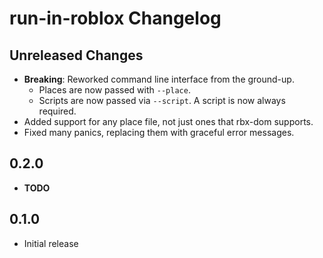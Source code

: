 # run-in-roblox Changelog

## Unreleased Changes
* **Breaking**: Reworked command line interface from the ground-up.
	* Places are now passed with `--place`.
	* Scripts are now passed via `--script`. A script is now always required.
* Added support for any place file, not just ones that rbx-dom supports.
* Fixed many panics, replacing them with graceful error messages.

## 0.2.0
* **TODO**

## 0.1.0
* Initial release